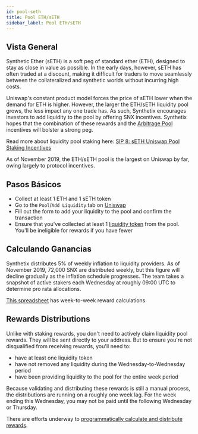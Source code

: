 ```yaml
---
id: pool-seth
title: Pool ETH/sETH
sidebar_label: Pool ETH/sETH
---
```


## Vista General

Synthetic Ether (sETH) is a soft peg of standard ether (ETH), designed to stay as close in value as possible. In the early days, however, sETH has often traded at a discount, making it difficult for traders to move seamlessly between the collateralized and synthetic worlds without incurring high costs. 

Uniswap's constant product model forces the price of sETH lower when the demand for ETH is higher. However, the larger the ETH/sETH liquidity pool grows, the less impact any one trade has. As such, Synthetix encourages investors to add liquidity to the pool by offering SNX incentives. Synthetix hopes that the combination of these rewards and the <a href="/docs/arb-pool" class="link">Arbitrage Pool</a> incentives will bolster a strong peg.

Read more about liquidity pool staking here: <a href="https://sips.synthetix.io/sips/sip-8" class="link" target="_blank">SIP 8: sETH Uniswap Pool Staking Incentives</a>

As of November 2019, the ETH/sETH pool is the largest on Uniswap by far, owing largely to protocol incentives.

## Pasos Básicos
- Collect at least 1 ETH and 1 sETH token
- Go to the `Pool`/`Add Liquidity` tab on <a href="https://uniswap.exchange/add-liquidity" class="link" target="_blank">Uniswap</a>
- Fill out the form to add your liquidity to the pool and confirm the transaction
- Ensure that you've collected at least 1 <a href="https://etherscan.io/token/0xe9cf7887b93150d4f2da7dfc6d502b216438f244" target="_blank" class="link">liquidity token</a> from the pool. You'll be ineligible for rewards if you have fewer

## Calculando Ganancias
Synthetix distributes 5% of weekly inflation to liquidity providers. As of November 2019, 72,000 SNX are distributed weekly, but this figure will decline gradually as the inflation schedule progresses. The team takes a snapshot of active stakers each Wednesday at roughly 09:00 UTC to determine pro rata allocations. 

<a href="https://docs.google.com/spreadsheets/d/14qQKeprY3IQBT2p-jDrnKMBKNpOh0-rRDZSlBwBYXV0/edit#gid=459184262" class="link" target="_blank">This spreadsheet</a> has week-to-week reward calculations

## Rewards Distributions

Unlike with staking rewards, you don't need to actively claim liquidity pool rewards. They will be sent directly to your address. But to ensure you're not disqualified from receiving rewards, you'll need to:
- have at least one liquidity token
- have not removed any liquidity during the Wednesday-to-Wednesday period
- have been providing liquidity to the pool for the entire week period

Because validating and distributing these rewards is still a manual process, the distributions are running on a roughly one week lag. For the week ending this Wednesday, you may not be paid until the following Wednesday or Thursday.

There are efforts underway to <a href="https://github.com/k06a/Unipool/blob/master/contracts/Unipool.sol" class="link" target="_blank">programmatically calculate and distribute rewards</a>.